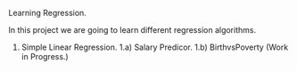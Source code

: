 Learning Regression.


In this project we are going to learn different regression algorithms.

1. Simple Linear Regression. 
  1.a) Salary Predicor.
  1.b) BirthvsPoverty (Work in Progress.)